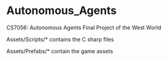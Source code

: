# Autonomous_Agents

CS7056: Autonomous Agents Final Project of the West World

Assets/Scripts/* contains the C sharp files 

Assets/Prefabs/* contain the game assets
